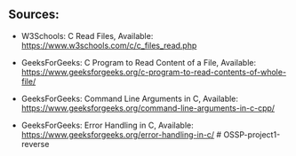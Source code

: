 ## Sources: 

- W3Schools: C Read Files, Available: https://www.w3schools.com/c/c_files_read.php 

- GeeksForGeeks: C Program to Read Content of a File, Available: https://www.geeksforgeeks.org/c-program-to-read-contents-of-whole-file/ 

- GeeksForGeeks: Command Line Arguments in C, Available: https://www.geeksforgeeks.org/command-line-arguments-in-c-cpp/ 

- GeeksForGeeks: Error Handling in C, Available: https://www.geeksforgeeks.org/error-handling-in-c/ # OSSP-project1-reverse
